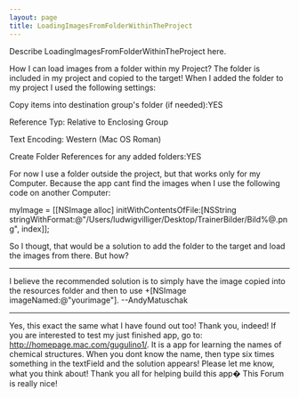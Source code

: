 ```yaml
---
layout: page
title: LoadingImagesFromFolderWithinTheProject
---
```


Describe LoadingImagesFromFolderWithinTheProject here.

How I can load images from a folder within my Project? The folder is included in my project and copied to the target! When I added the folder to my project I used the following settings:

Copy items into destination group's folder (if needed):YES

Reference Typ: Relative to Enclosing Group

Text Encoding: Western (Mac OS Roman)

Create Folder References for any added folders:YES

For now I use a folder outside the project, but that works only for my Computer. Because the app cant find the images when I use the following code on another Computer:

    
myImage = [[NSImage alloc] initWithContentsOfFile:[NSString stringWithFormat:@"/Users/ludwigvilliger/Desktop/TrainerBilder/Bild%@.png", index]];


So I thougt, that would be a solution to add the folder to the target and load the images from there. But how?

----

I believe the recommended solution is to simply have the image copied into the resources folder and then to use +[NSImage imageNamed:@"yourimage"]. --AndyMatuschak

----

Yes, this exact the same what I have found out too! Thank you, indeed! If you are interested to test my just finished app, go to: http://homepage.mac.com/gugulino1/. It is a app for learning the names of chemical structures. When you dont know the name, then type six times something in the textField and the solution appears! Please let me know, what you think about! Thank you all for helping build this app� This Forum is really nice!

